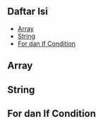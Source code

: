 ## Daftar Isi

* [Array](https://github.com/Abdunnafi25/Modul-HGTS-02#array)
* [String](https://github.com/Abdunnafi25/Modul-HGTS-02#string)
* [For dan If Condition](https://github.com/Abdunnafi25/Modul-HGTS-02#for-dan-if-condition)

## Array



## String



## For dan If Condition




